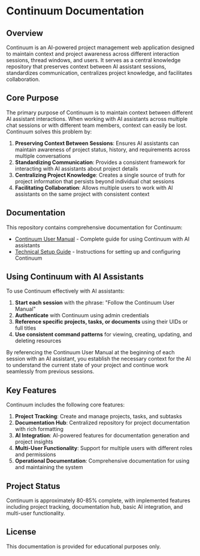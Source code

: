# Continuum Documentation

## Overview

Continuum is an AI-powered project management web application designed to maintain context and project awareness across different interaction sessions, thread windows, and users. It serves as a central knowledge repository that preserves context between AI assistant sessions, standardizes communication, centralizes project knowledge, and facilitates collaboration.

## Core Purpose

The primary purpose of Continuum is to maintain context between different AI assistant interactions. When working with AI assistants across multiple chat sessions or with different team members, context can easily be lost. Continuum solves this problem by:

1. **Preserving Context Between Sessions**: Ensures AI assistants can maintain awareness of project status, history, and requirements across multiple conversations
2. **Standardizing Communication**: Provides a consistent framework for interacting with AI assistants about project details
3. **Centralizing Project Knowledge**: Creates a single source of truth for project information that persists beyond individual chat sessions
4. **Facilitating Collaboration**: Allows multiple users to work with AI assistants on the same project with consistent context

## Documentation

This repository contains comprehensive documentation for Continuum:

- [Continuum User Manual](continuum-user-manual.md) - Complete guide for using Continuum with AI assistants
- [Technical Setup Guide](continuum-technical-setup.md) - Instructions for setting up and configuring Continuum

## Using Continuum with AI Assistants

To use Continuum effectively with AI assistants:

1. **Start each session** with the phrase: "Follow the Continuum User Manual"
2. **Authenticate** with Continuum using admin credentials
3. **Reference specific projects, tasks, or documents** using their UIDs or full titles
4. **Use consistent command patterns** for viewing, creating, updating, and deleting resources

By referencing the Continuum User Manual at the beginning of each session with an AI assistant, you establish the necessary context for the AI to understand the current state of your project and continue work seamlessly from previous sessions.

## Key Features

Continuum includes the following core features:

1. **Project Tracking**: Create and manage projects, tasks, and subtasks
2. **Documentation Hub**: Centralized repository for project documentation with rich formatting
3. **AI Integration**: AI-powered features for documentation generation and project insights
4. **Multi-User Functionality**: Support for multiple users with different roles and permissions
5. **Operational Documentation**: Comprehensive documentation for using and maintaining the system

## Project Status

Continuum is approximately 80-85% complete, with implemented features including project tracking, documentation hub, basic AI integration, and multi-user functionality.

## License

This documentation is provided for educational purposes only.
